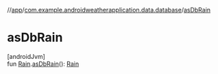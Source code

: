 //[app](../../index.md)/[com.example.androidweatherapplication.data.database](index.md)/[asDbRain](as-db-rain.md)

# asDbRain

[androidJvm]\
fun [Rain](../com.example.androidweatherapplication.model/-rain/index.md).[asDbRain](as-db-rain.md)(): [Rain](-rain/index.md)
